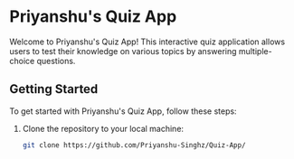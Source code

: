 # Priyanshu's Quiz App

Welcome to Priyanshu's Quiz App! This interactive quiz application allows users to test their knowledge on various topics by answering multiple-choice questions.


## Getting Started

To get started with Priyanshu's Quiz App, follow these steps:

1. Clone the repository to your local machine:

   ```bash
   git clone https://github.com/Priyanshu-Singhz/Quiz-App/

